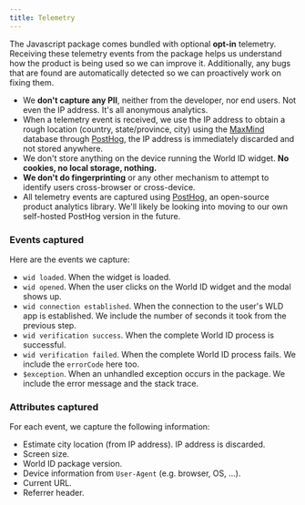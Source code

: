 ```yaml
---
title: Telemetry
---
```


The Javascript package comes bundled with optional **opt-in** telemetry. Receiving these telemetry events from the package helps us understand how the product is being used so we can improve it. Additionally, any bugs that are found are automatically detected so we can proactively work on fixing them.

- We **don't capture any PII**, neither from the developer, nor end users. Not even the IP address. It's all anonymous analytics.
- When a telemetry event is received, we use the IP address to obtain a rough location (country, state/province, city) using the [MaxMind](https://github.com/maxmind) database through [PostHog][posthog], the IP address is immediately discarded and not stored anywhere.
- We don't store anything on the device running the World ID widget. **No cookies, no local storage, nothing.**
- **We don't do fingerprinting** or any other mechanism to attempt to identify users cross-browser or cross-device.
- All telemetry events are captured using [PostHog](https://github.com/posthog/posthog), an open-source product analytics library. We'll likely be looking into moving to our own self-hosted PostHog version in the future.

### Events captured

Here are the events we capture:

- `wid loaded`. When the widget is loaded.
- `wid opened`. When the user clicks on the World ID widget and the modal shows up.
- `wid connection established`. When the connection to the user's WLD app is established. We include the number of seconds it took from the previous step.
- `wid verification success`. When the complete World ID process is successful.
- `wid verification failed`. When the complete World ID process fails. We include the `errorCode` here too.
- `$exception`. When an unhandled exception occurs in the package. We include the error message and the stack trace.

### Attributes captured

For each event, we capture the following information:

- Estimate city location (from IP address). IP address is discarded.
- Screen size.
- World ID package version.
- Device information from `User-Agent` (e.g. browser, OS, ...).
- Current URL.
- Referrer header.

[posthog]: https://github.com/posthog/posthog
